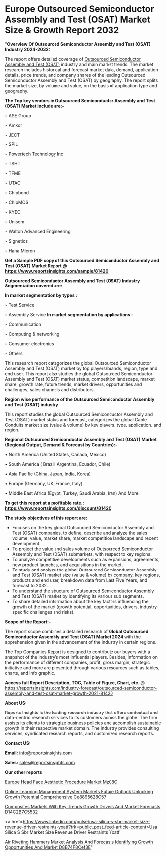 # Europe Outsourced Semiconductor Assembly and Test (OSAT) Market Size & Growth Report 2032

"<strong>Overview Of Outsourced Semiconductor Assembly and Test (OSAT) Industry 2024-2032:</strong>

The report offers detailed coverage of <a href=https://www.reportsinsights.com/sample/81420>Outsourced Semiconductor Assembly and Test (OSAT)</a> industry and main market trends. The market research includes historical and forecast market data, demand, application details, price trends, and company shares of the leading Outsourced Semiconductor Assembly and Test (OSAT) by geography. The report splits the market size, by volume and value, on the basis of application type and geography.

<strong>The Top key vendors in Outsourced Semiconductor Assembly and Test (OSAT) Market include are:- </strong>

‣ ASE Group

‣ Amkor

‣ JECT

‣ SPIL

‣ Powertech Technology Inc

‣ TSHT

‣ TFME

‣ UTAC

‣ Chipbond

‣ ChipMOS

‣ KYEC

‣ Unisem

‣ Walton Advanced Engineering

‣ Signetics

‣ Hana Micron

<strong>Get a Sample PDF copy of this Outsourced Semiconductor Assembly and Test (OSAT) Market Report </strong><strong>@ <a href=https://www.reportsinsights.com/sample/81420 style=color:#0000ff;>https://www.reportsinsights.com/sample/81420</a> </strong>

<strong>Outsourced Semiconductor Assembly and Test (OSAT) Industry Segmentation covered are:</strong>

<strong>In market segmentation by types : </strong>

‣ Test Service

‣ Assembly Service
<strong>In market segmentation by applications : </strong>

‣ Communication

‣ Computing & networking

‣ Consumer electronics

‣ Others

This research report categorizes the global Outsourced Semiconductor Assembly and Test (OSAT) market by top players/brands, region, type and end user. This report also studies the global Outsourced Semiconductor Assembly and Test (OSAT) market status, competition landscape, market share, growth rate, future trends, market drivers, opportunities and challenges, sales channels and distributors.

<strong>Region wise performance of the Outsourced Semiconductor Assembly and Test (OSAT) industry</strong><strong> </strong>

This report studies the global Outsourced Semiconductor Assembly and Test (OSAT) market status and forecast, categorizes the global Cable Conduits market size (value &amp; volume) by key players, type, application, and region. 

<strong>Regional Outsourced Semiconductor Assembly and Test (OSAT) Market (Regional Output, Demand &amp; Forecast by Countries):-</strong>

• North America (United States, Canada, Mexico)

• South America ( Brazil, Argentina, Ecuador, Chile)

• Asia Pacific (China, Japan, India, Korea)

• Europe (Germany, UK, France, Italy)

• Middle East Africa (Egypt, Turkey, Saudi Arabia, Iran) And More.

<strong>To get this report at a profitable rate.: <a href=https://www.reportsinsights.com/discount/81420 style=color:#0000ff;>https://www.reportsinsights.com/discount/81420</a></strong>

<strong>The study objectives of this report are:</strong>
<ul>
  <li>Focuses on the key global Outsourced Semiconductor Assembly and Test (OSAT) companies, to define, describe and analyze the sales volume, value, market share, market competition landscape and recent development.</li>
  <li>To project the value and sales volume of Outsourced Semiconductor Assembly and Test (OSAT) submarkets, with respect to key regions.</li>
  <li>To analyze competitive developments such as expansions, agreements, new product launches, and acquisitions in the market.</li>
  <li>To study and analyze the global Outsourced Semiconductor Assembly and Test (OSAT) market size (value &amp; volume) by company, key regions, products and end user, breakdown data from Last Five Years, and forecast to 2032.</li>
  <li>To understand the structure of Outsourced Semiconductor Assembly and Test (OSAT) market by identifying its various sub segments.</li>
  <li>To share detailed information about the key factors influencing the growth of the market (growth potential, opportunities, drivers, industry-specific challenges and risks).</li>
</ul>
<strong>Scope of the Report:-</strong><strong> </strong>

The report scope combines a detailed research of <strong>Global Outsourced Semiconductor Assembly and Test (OSAT) Market 2024 </strong>with the apprehension given in the advancement of the industry in certain regions.

The Top Companies Report is designed to contribute our buyers with a snapshot of the industry’s most influential players. Besides, information on the performance of different companies, profit, gross margin, strategic initiative and more are presented through various resources such as tables, charts, and info graphic.

<strong>Access full Report Description, TOC, Table of Figure, Chart, etc. </strong>@   <a href=https://reportsinsights.com/industry-forecast/outsourced-semiconductor-assembly-and-test-osat-market-growth-2021-81420 style=color:#0000ff;>https://reportsinsights.com/industry-forecast/outsourced-semiconductor-assembly-and-test-osat-market-growth-2021-81420</a>

<strong>About US:</strong>

Reports Insights is the leading research industry that offers contextual and data-centric research services to its customers across the globe. The firm assists its clients to strategize business policies and accomplish sustainable growth in their respective market domain. The industry provides consulting services, syndicated research reports, and customized research reports.

<strong>Contact US:</strong>

<p class=""""><b>Email:</b> <a href=mailto:info@reportsinsights.com>info@reportsinsights.com</a></p>
<p class=""""><b>Sales:</b> <a href=mailto:sales@reportsinsights.com>sales@reportsinsights.com</a></p>

<strong>Our other reports</strong>

<a href=https://www.linkedin.com/pulse/europe-head-face-aesthetic-procedure-market-mz08c/>Europe Head Face Aesthetic Procedure Market Mz08C</a>

<a href=https://medium.com/@gd336335/online-learning-management-system-markets-future-outlook-unlocking-growth-potential-comprehensive-ce8895628c57>Online Learning Management System Markets Future Outlook Unlocking Growth Potential Comprehensive Ce8895628C57</a>

<a href=https://medium.com/@tidke9676/composites-markets-with-key-trends-growth-drivers-and-market-forecasts-d14c2b7c5532>Composites Markets With Key Trends Growth Drivers And Market Forecasts D14C2B7C5532</a>

<a href=https://www.linkedin.com/pulse/usa-silica-s-sbr-market-size-revenue-driver-restraints-yxatf?trk=public_post_feed-article-content>Usa Silica S Sbr Market Size Revenue Driver Restraints Yxatf</a>

<a href=https://medium.com/@anjalimore4366343/air-riveting-hammers-market-analysis-and-forecasts-identifying-growth-opportunities-and-market-d8b74f8cef3e>Air Riveting Hammers Market Analysis And Forecasts Identifying Growth Opportunities And Market D8B74F8Cef3E</a>"
